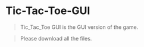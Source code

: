 # Tic-Tac-Toe-GUI

> Tic_Tac_Toe GUI is the GUI version of the game.

> Please download all the files.
